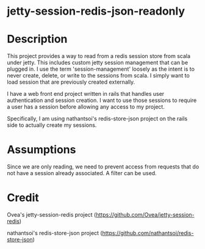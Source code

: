  jetty-session-redis-json-readonly
===============================

# Description

This project provides a way to read from a redis session store from scala under jetty. This includes custom jetty
session management that can be plugged in. I use the term 'session-management' loosely as the intent is to never
create, delete, or write to the sessions from scala. I simply want to load session that are previously created externally.

I have a web front end project written in rails that handles user authentication and session creation. I want to use those
sessions to require a user has a session before allowing any access to my project.

Specifically, I am using nathantsoi's redis-store-json project on the rails side to actually create my sessions.

# Assumptions

Since we are only reading, we need to prevent access from requests that do not have a session already associated. A filter
can be used.

# Credit

Ovea's jetty-session-redis project (https://github.com/Ovea/jetty-session-redis)

nathantsoi's redis-store-json project (https://github.com/nathantsoi/redis-store-json)

